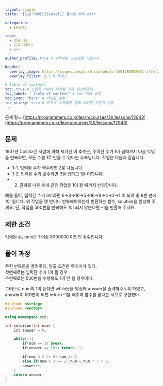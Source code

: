```yaml
---
layout: single
title: "[프로그래머스][Level1] 콜라츠 추측 c++"

categories:
  - Level1

tags:
  - 알고리즘
  - 프로그래머스
  - c++

author_profile: true # 왼쪽부분 프로필을 띄울건지

header:
  overlay_image: https://images.unsplash.com/photo-1501785888041-af3ef285b470?ixlib=rb-1.2.1&ixid=eyJhcHBfaWQiOjEyMDd9&auto=format&fit=crop&w=1350&q=80
  overlay_filter: 0.5 # 투명도

# table of contents
toc: true # 오른쪽 부분에 목차를 자동 생성해준다.
toc_label: " table of content" # toc 이름 설정
toc_icon: "bars" # 아이콘 설정
toc_sticky: true # 마우스 스크롤과 함께 내려갈 것인지 설정
---
```


문제 링크 [https://programmers.co.kr/learn/courses/30/lessons/12943](https://programmers.co.kr/learn/courses/30/lessons/12943)

## 문제

1937년 Collatz란 사람에 의해 제기된 이 추측은, 주어진 수가 1이 될때까지 다음 작업을 반복하면, 모든 수를 1로 만들 수 있다는 추측입니다. 작업은 다음과 같습니다.

- 1-1. 입력된 수가 짝수라면 2로 나눕니다.
- 1-2. 입력된 수가 홀수라면 3을 곱하고 1을 더합니다.
- 2. 결과로 나온 수에 같은 작업을 1이 될 때까지 반복합니다.

예를 들어, 입력된 수가 6이라면 6→3→10→5→16→8→4→2→1 이 되어 총 8번 만에 1이 됩니다. 위 작업을 몇 번이나 반복해야하는지 반환하는 함수, solution을 완성해 주세요. 단, 작업을 500번을 반복해도 1이 되지 않는다면 –1을 반환해 주세요.

## 제한 조건

입력된 수, num은 1 이상 8000000 미만인 정수입니다.

## 풀이 과정

무한 반복문을 돌려주되, 탈출 조건은 두가지가 있다.  
첫번째로는 입력된 수가 1이 될 경우  
두번째로는 500번을 수행해도 1이 안 될 경우이다.

그러므로 num이 1이 된다면 while문을 탈출해 answer을 출력해주도록 하였고,  
answer이 501번이 되면 return -1을 해주며 함수를 끝내는 식으로 구현했다.

```c++
#include <string>
#include <vector>

using namespace std;

int solution(int num) {
    int answer = 0;

    while(1){
        if(num == 1) break;
        if(answer == 501) return -1;

        if(num % 2 == 0) num /= 2;
        else if(num % 2 == 1) num = num * 3 + 1;
        answer++;
    }
    return answer;
}
```
